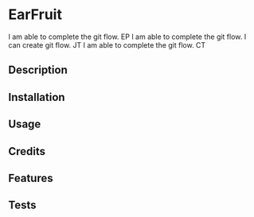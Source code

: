 # EarFruit
I am able to complete the git flow. EP
I am able to complete the git flow. 
I can create git flow. JT
I am able to complete the git flow. CT

## Description

## Installation

## Usage

## Credits

## Features

## Tests